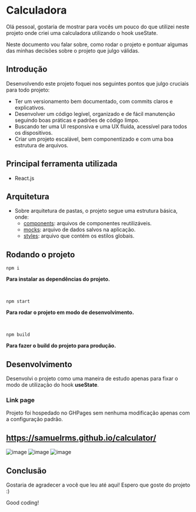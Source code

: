 # Calculadora

Olá pessoal, gostaria de mostrar para vocês um pouco do que utilizei neste projeto onde criei uma calculadora utilizando o hook useState.

Neste documento vou falar sobre, como rodar o projeto e pontuar algumas das minhas decisões sobre o projeto que julgo válidas.

## Introdução

Desenvolvendo este projeto foquei nos seguintes pontos que julgo cruciais para todo projeto:

- Ter um versionamento bem documentado, com commits claros e explicativos.
- Desenvolver um código legível, organizado e de fácil manutenção seguindo boas práticas e padrões de código limpo.
- Buscando ter uma UI responsiva e uma UX fluída, acessível para todos os dispositivos.
- Criar um projeto escalável, bem componentizado e com uma boa estrutura de arquivos.

## Principal ferramenta utilizada

- React.js

## Arquitetura

- Sobre arquitetura de pastas, o projeto segue uma estrutura básica, onde:
  - [components](https://github.com/samuelrms/calculator/tree/main/src/components): arquivos de componentes reutilizáveis.
  - [mocks](https://github.com/samuelrms/calculator/tree/main/src/components/Mocks): arquivo de dados salvos na aplicação.
  - [styles](https://github.com/samuelrms/calculator/tree/main/src/components/Styles): arquivo que contém os estilos globais.

## Rodando o projeto
```
npm i
```
**Para instalar as dependências do projeto.**

<br>


```
npm start
```
**Para rodar o projeto em modo de desenvolvimento.**

<br>

```
npm build
```
**Para fazer o build do projeto para produção.**

## Desenvolvimento 

Desenvolvi o projeto como uma maneira de estudo apenas para fixar o modo de utilização do hook **__useState__**.

### Link page

Projeto foi hospedado no GHPages sem nenhuma modificação apenas com a configuração padrão.

## https://samuelrms.github.io/calculator/

![image](https://user-images.githubusercontent.com/92615688/170886618-79bce145-0a21-42df-bd66-4b9478909d44.png)
![image](https://user-images.githubusercontent.com/92615688/170886634-36cd9760-9719-4154-8e7b-04c8b1d2e44d.png)
![image](https://user-images.githubusercontent.com/92615688/170886647-97d935b5-0fe6-4869-b7f3-676ca16cb419.png)


## Conclusão

Gostaria de agradecer a você que leu até aqui! Espero que goste do projeto :)

Good coding!




